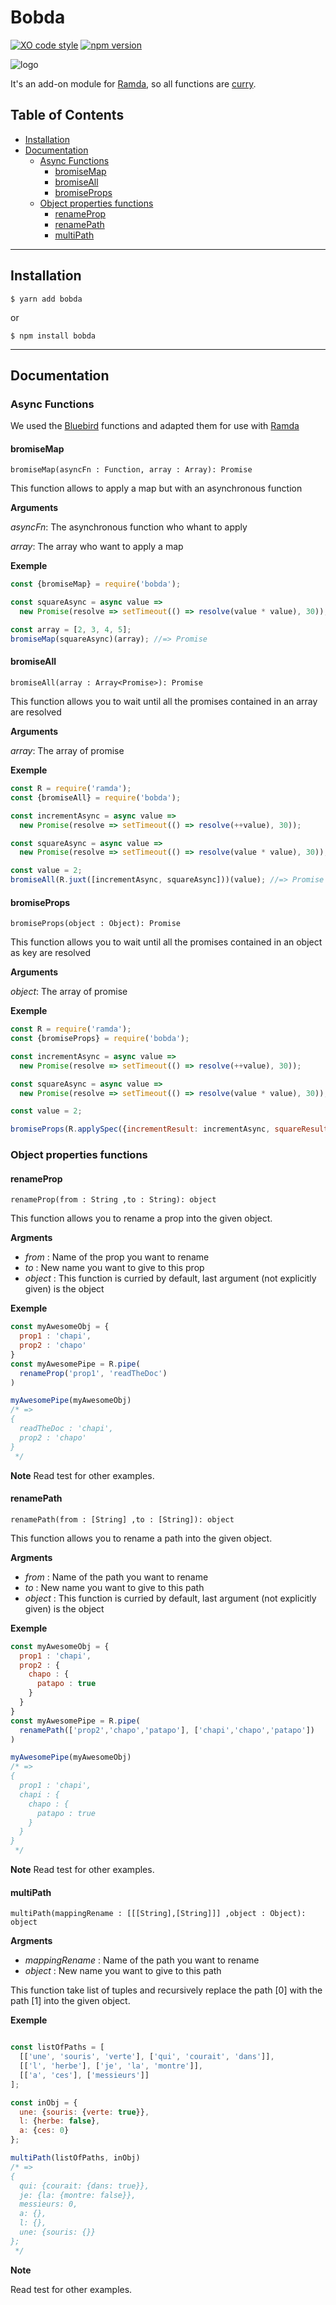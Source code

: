 # Bobda <!-- omit in toc --> 

[![XO code style](https://img.shields.io/badge/code_style-XO-5ed9c7.svg)](https://github.com/xojs/xo)
[![npm version](https://badge.fury.io/js/bobda.svg)](https://badge.fury.io/js/bobda)

![logo](https://image.noelshack.com/fichiers/2019/28/4/1562845380-bobda.png)

It's an add-on module for [Ramda](https://ramdajs.com/), so all functions are [curry](https://ramdajs.com/docs/#curry). 

## Table of Contents <!-- omit in toc --> 

- [Installation](#Installation)
- [Documentation](#Documentation)
  - [Async Functions](#Async-Functions)
    - [bromiseMap](#bromiseMap)
    - [bromiseAll](#bromiseAll)
    - [bromiseProps](#bromiseProps)
  - [Object properties functions](#Object-properties-functions)
    - [renameProp](#renameprop)
    - [renamePath](#renamepath)
    - [multiPath](#multipath)

---

## Installation

```
$ yarn add bobda
```
or
```
$ npm install bobda
```
---

## Documentation

### Async Functions

We used the [Bluebird](http://bluebirdjs.com/docs/getting-started.html) functions and adapted them for use with [Ramda](https://ramdajs.com/)

#### bromiseMap

`bromiseMap(asyncFn : Function, array : Array): Promise`

This function allows to apply a map but with an asynchronous function

**Arguments**

*asyncFn*: The asynchronous function who whant to apply

*array*: The array who want to apply a map

**Exemple**

```js
const {bromiseMap} = require('bobda');

const squareAsync = async value =>
  new Promise(resolve => setTimeout(() => resolve(value * value), 30));

const array = [2, 3, 4, 5];
bromiseMap(squareAsync)(array); //=> Promise
```

#### bromiseAll

`bromiseAll(array : Array<Promise>): Promise`

This function allows you to wait until all the promises contained in an array are resolved

**Arguments**

*array*: The array of promise

**Exemple**

```js
const R = require('ramda');
const {bromiseAll} = require('bobda');

const incrementAsync = async value =>
  new Promise(resolve => setTimeout(() => resolve(++value), 30));

const squareAsync = async value =>
  new Promise(resolve => setTimeout(() => resolve(value * value), 30));

const value = 2;
bromiseAll(R.juxt([incrementAsync, squareAsync]))(value); //=> Promise
```

#### bromiseProps

`bromiseProps(object : Object): Promise`

This function allows you to wait until all the promises contained in an object as key are resolved

**Arguments**

*object*: The array of promise

**Exemple**

```js
const R = require('ramda');
const {bromiseProps} = require('bobda');

const incrementAsync = async value =>
  new Promise(resolve => setTimeout(() => resolve(++value), 30));

const squareAsync = async value =>
  new Promise(resolve => setTimeout(() => resolve(value * value), 30));

const value = 2;

bromiseProps(R.applySpec({incrementResult: incrementAsync, squareResult: squareAsync}))(value) //=> Promise
```

### Object properties functions

#### renameProp

`renameProp(from : String ,to : String): object`

This function allows you to rename a prop into the given object.


**Argments**

- *from* : Name of the prop you want to rename 
- *to* : New name you want to give to this prop
- *object* : This function is curried by default, last argument (not explicitly given) is the object 

**Exemple**

```js
const myAwesomeObj = {
  prop1 : 'chapi',
  prop2 : 'chapo'
}
const myAwesomePipe = R.pipe(
  renameProp('prop1', 'readTheDoc')
)

myAwesomePipe(myAwesomeObj) 
/* =>
{
  readTheDoc : 'chapi',
  prop2 : 'chapo'
}
 */
```

**Note**
Read test for other examples. 

#### renamePath

`renamePath(from : [String] ,to : [String]): object`

This function allows you to rename a path into the given object.


**Argments**

- *from* : Name of the path you want to rename 
- *to* : New name you want to give to this path
- *object* : This function is curried by default, last argument (not explicitly given) is the object 

**Exemple**

```js
const myAwesomeObj = {
  prop1 : 'chapi',
  prop2 : { 
    chapo : { 
      patapo : true
    }
  }
}
const myAwesomePipe = R.pipe(
  renamePath(['prop2','chapo','patapo'], ['chapi','chapo','patapo'])
)

myAwesomePipe(myAwesomeObj) 
/* =>
{
  prop1 : 'chapi',
  chapi : { 
    chapo : { 
      patapo : true
    }
  }
}
 */
```

**Note**
Read test for other examples.

#### multiPath

`multiPath(mappingRename : [[[String],[String]]] ,object : Object): object`

**Argments**

- *mappingRename* : Name of the path you want to rename 
- *object* : New name you want to give to this path

This function take list of tuples and recursively replace the path [0] with the path [1] into the given object.
  
**Exemple**

```js

const listOfPaths = [
  [['une', 'souris', 'verte'], ['qui', 'courait', 'dans']],
  [['l', 'herbe'], ['je', 'la', 'montre']],
  [['a', 'ces'], ['messieurs']]
];

const inObj = {
  une: {souris: {verte: true}},
  l: {herbe: false},
  a: {ces: 0}
};

multiPath(listOfPaths, inObj) 
/* =>
{
  qui: {courait: {dans: true}},
  je: {la: {montre: false}},
  messieurs: 0,
  a: {},
  l: {},
  une: {souris: {}}
};
 */
```

**Note**

Read test for other examples.

